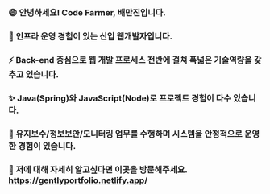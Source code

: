 ### 😄 안녕하세요! Code Farmer, 배만진입니다.
### 🌱 인프라 운영 경험이 있는 신입 웹개발자입니다.
### ⚡ Back-end 중심으로 웹 개발 프로세스 전반에 걸쳐 폭넓은 기술역량을 갖추고 있습니다.
### ✨ Java(Spring)와 JavaScript(Node)로 프로젝트 경험이 다수 있습니다.
### 👯 유지보수/정보보안/모니터링 업무를 수행하며 시스템을 안정적으로 운영한 경험이 있습니다.
### 💬 저에 대해 자세히 알고싶다면 이곳을 방문해주세요. https://gentlyportfolio.netlify.app/
